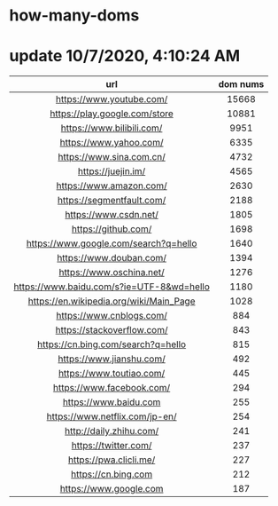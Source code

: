 # how-many-doms

# update 10/7/2020, 4:10:24 AM

url | dom nums
:-: | :-:
https://www.youtube.com/ | 15668
https://play.google.com/store | 10881
https://www.bilibili.com/ | 9951
https://www.yahoo.com/ | 6335
https://www.sina.com.cn/ | 4732
https://juejin.im/ | 4565
https://www.amazon.com/ | 2630
https://segmentfault.com/ | 2188
https://www.csdn.net/ | 1805
https://github.com/ | 1698
https://www.google.com/search?q=hello | 1640
https://www.douban.com/ | 1394
https://www.oschina.net/ | 1276
https://www.baidu.com/s?ie=UTF-8&wd=hello | 1180
https://en.wikipedia.org/wiki/Main_Page | 1028
https://www.cnblogs.com/ | 884
https://stackoverflow.com/ | 843
https://cn.bing.com/search?q=hello | 815
https://www.jianshu.com/ | 492
https://www.toutiao.com/ | 445
https://www.facebook.com/ | 294
https://www.baidu.com | 255
https://www.netflix.com/jp-en/ | 254
http://daily.zhihu.com/ | 241
https://twitter.com/ | 237
https://pwa.clicli.me/ | 227
https://cn.bing.com | 212
https://www.google.com | 187
